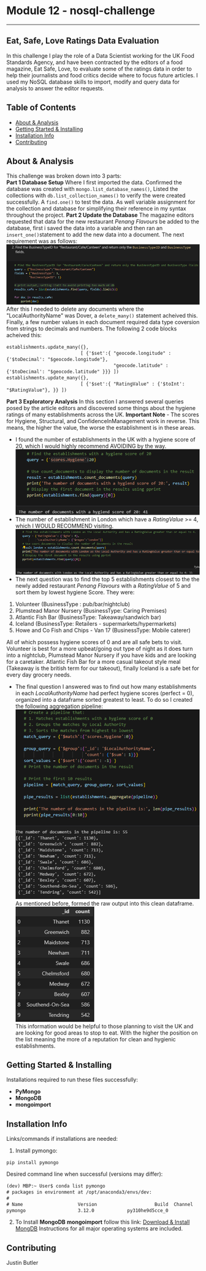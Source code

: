 # Module 12 - nosql-challenge
---------------------------------------------------------------

## Eat, Safe, Love Ratings Data Evaluation
In this challenge I play the role of a Data Scientist working for the UK Food Standards Agency, and have been contracted by the editors of a food magazine, Eat Safe, Love, to evaluate some of the ratings data in order to help their journalists and food critics decide where to focus future articles. I used my NoSQL database skills to import, modify and query data for analysis to answer the editor requests. 

## Table of Contents

- [About & Analysis](#about--analysis)
- [Getting Started & Installing](#getting-started--installing)
- [Installation Info](#installation-info)
- [Contributing](#contributing)

## About & Analysis
This challenge was broken down into 3 parts: <br>
**Part 1 Database Setup**  Where I first imported the data. Confirmed the database was created with ```mongo.list_database_names()```, Listed the collections with ```db.list_collection_names()``` to verify the were created successfully. A ```find.one()``` to test the data. As well variable assignment for the collection and database for simplifying their reference in my syntax throughout the project.
**Part 2 Update the Database** The magazine editors requested that data for the new restaurant *Penang Flavours* be added to the database, first i saved the data into a variable and then ran an ```insert_one()```statement to add the new data into a document. The next requirement was as follows: 
![Alt text](ReadMe_Images/image.png) <br>
After this I needed to delete any documents where the "LocalAuthorityName" was Dover, a ```delete_many()``` statement acheived this. Finally, a few number values in each document required data type coversion from strings to decimals and numbers. The following 2 code blocks acheived this:
```
establishments.update_many({}, 
                           [ {'$set':{ "geocode.longitude" : {'$toDecimal': "$geocode.longitude"}, 
                                       "geocode.latitude" : {'$toDecimal': "$geocode.latitude" }}} ])
establishments.update_many({}, 
                           [ {'$set':{ "RatingValue" : {'$toInt': "$RatingValue"}, }} ])
```
**Part 3 Exploratory Analysis** In this section I answered several queries posed by the article editors and discovered some things about the hygiene ratings of many establishments across the UK. 
**Important Note** - The scores for Hygiene, Structural, and ConfidenceInManagement work in reverse. This means, the higher the value, the worse the establishment is in these areas. <br>
* I found the number of establishments in the UK with a hygiene score of 20, which I would highly recommend AVOIDING by the way. <br>
![Alt text](ReadMe_Images/image-1.png) <br>
* The number of establishment in London which have a *RatingValue* >= 4, which I WOULD RECOMMEND visiting. <br>
![Alt text](ReadMe_Images/image-2.png) <br>
* The next question was to find the top 5 establishments closest to the the newly added restaurant *Penang Flavours* with a *RatingValue* of 5 and sort them by lowest hygiene Score. They were:
1. Volunteer (BusinessType : pub/bar/nightclub)
2. Plumstead Manor Nursery (BusinessType: Caring Premises)
3. Atlantic Fish Bar (BusinessType: Takeaway/sandwich bar)
4. Iceland (BusinessType: Retailers - supermarkets/hypermarkets)
5. Howe and Co Fish and Chips - Van 17 (BusinessType: Mobile caterer) <br>

All of which possess hygiene scores of 0 and are all safe bets to visit. Volunteer is best for a more upbeat/going out type of night as it does turn into a nightclub, Plumstead Manor Nursery if you have kids and are looking for a caretaker. Atlantic Fish Bar for a more casual takeout style meal (Takeaway is the british term for our takeout), finally Iceland is a safe bet for every day grocery needs.
* The final question I answered was to find out how many establishments in each *LocalAuthorityName* had perfect hygiene scores (perfect = 0), organized into a dataframe sorted greatest to least. To do so I created the following aggregation pipeline: <br>
![Alt text](ReadMe_Images/image-3.png) <br>
As mentioned before, formed the raw output into this clean dataframe. <br>
![Alt text](ReadMe_Images/image-4.png) <br>
This information would be helpful to those planning to visit the UK and are looking for good areas to stop to eat. With the higher the position on the list meaning the more of a reputation for clean and hygienic establishments. 


## Getting Started & Installing
Installations required to run these files successfully:
* __PyMongo__
* __MongoDB__
* __mongoimport__

## Installation Info
Links/commands if installations are needed:

1. Install pymongo:
```
pip install pymongo
```
Desired command line when successful (versions may differ):
```
(dev) MBP:~ User$ conda list pymongo
# packages in environment at /opt/anaconda3/envs/dev:
#
# Name                    Version                     Build  Channel
pymongo                   3.12.0            py310he9d5cce_0
```

2. To Install __MongoDB__ __mongoimport__ follow this link:
[Download & Install MongDB](https://www.mongodb.com/docs/v6.0/installation/)
Instructions for all major operating systems are included.

## Contributing 
Justin Butler